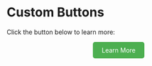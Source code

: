 # Custom Buttons

Click the button below to learn more:

<div align="center">
  <a href="https://www.example.com" style="display: inline-block; background-color: #4CAF50; color: white; padding: 10px 20px; text-align: center; text-decoration: none; border-radius: 5px;">
    Learn More
  </a>
</div>

